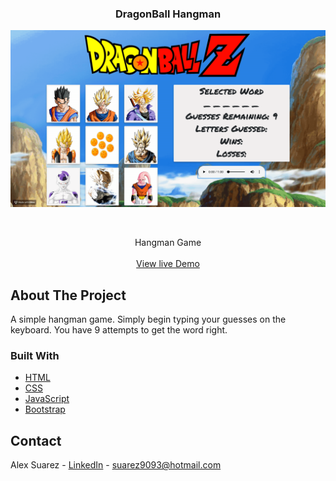 
 <h3 align="center">DragonBall Hangman</h3>
 
![Project Name](gif/dbzgif.gif)

<!-- PROJECT LOGO -->
<br />
<p align="center">
  
  </a>
  <p align="center">
    Hangman Game
    <br />
    <br />
    <a href="https://suarez9093.github.io/hangman_redone/">View live Demo</a>
  </p>
</p>

<!-- ABOUT THE PROJECT -->
## About The Project
A simple hangman game. Simply begin typing your guesses on the keyboard. You have 9 attempts to get the word right.


### Built With
* [HTML](https://www.w3schools.com/html/)
* [CSS](https://www.w3schools.com/css/default.asp)
* [JavaScript](https://www.w3schools.com/js/default.asp)
* [Bootstrap](https://getbootstrap.com/)



<!-- CONTACT -->
## Contact

Alex Suarez - [LinkedIn](https://www.linkedin.com/in/alexsuarez9093/) - suarez9093@hotmail.com
